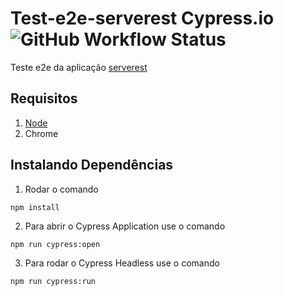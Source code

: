 # __Test-e2e-serverest Cypress.io__ ![GitHub Workflow Status](https://img.shields.io/github/workflow/status/Misaelreis/test-e2e-serverest/main)
Teste e2e da aplicação [serverest](https://front.serverest.dev/)
## __Requisitos__
1. [Node](https://nodejs.org/pt-br/)
2. Chrome

## __Instalando Dependências__
1. Rodar o comando 
```
npm install
```
2. Para abrir o Cypress Application use o comando
```
npm run cypress:open
````

3. Para rodar o Cypress Headless use o comando
```
npm run cypress:run
````
